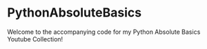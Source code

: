 # PythonAbsoluteBasics

Welcome to the accompanying code for my Python Absolute Basics Youtube Collection!
